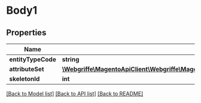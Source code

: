 # Body1

## Properties
Name | Type | Description | Notes
------------ | ------------- | ------------- | -------------
**entityTypeCode** | **string** |  | 
**attributeSet** | [**\Webgriffe\MagentoApiClient\Webgriffe\MagentoApiClient\Model\EavDataAttributeSetInterface**](EavDataAttributeSetInterface.md) |  | 
**skeletonId** | **int** |  | 

[[Back to Model list]](../README.md#documentation-for-models) [[Back to API list]](../README.md#documentation-for-api-endpoints) [[Back to README]](../README.md)


